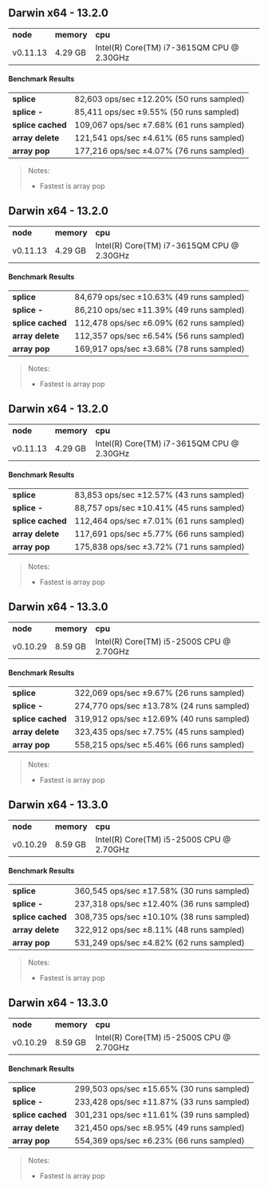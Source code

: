 Darwin x64 - 13.2.0
-----

<table><tr><td><b>node</b></td><td><b>memory</b></td><td><b>cpu</b></td></tr><tr><td>v0.11.13</td><td>4.29 GB</td><td>Intel(R) Core(TM) i7-3615QM CPU @ 2.30GHz</td></tr></table>

#### Benchmark Results ####

<table><tr><td><b>splice</b></td><td>82,603 ops/sec ±12.20% (50 runs sampled)
</td></tr><tr><td><b>splice -</b></td><td>85,411 ops/sec ±9.55% (50 runs sampled)
</td></tr><tr><td><b>splice cached</b></td><td>109,067 ops/sec ±7.68% (61 runs sampled)
</td></tr><tr><td><b>array delete</b></td><td>121,541 ops/sec ±4.61% (65 runs sampled)
</td></tr><tr><td><b>array pop</b></td><td>177,216 ops/sec ±4.07% (76 runs sampled)
</td></tr></table>

> Notes:
> - Fastest is array pop


Darwin x64 - 13.2.0
-----

<table><tr><td><b>node</b></td><td><b>memory</b></td><td><b>cpu</b></td></tr><tr><td>v0.11.13</td><td>4.29 GB</td><td>Intel(R) Core(TM) i7-3615QM CPU @ 2.30GHz</td></tr></table>

#### Benchmark Results ####

<table><tr><td><b>splice</b></td><td>84,679 ops/sec ±10.63% (49 runs sampled)
</td></tr><tr><td><b>splice -</b></td><td>86,210 ops/sec ±11.39% (49 runs sampled)
</td></tr><tr><td><b>splice cached</b></td><td>112,478 ops/sec ±6.09% (62 runs sampled)
</td></tr><tr><td><b>array delete</b></td><td>112,357 ops/sec ±6.54% (56 runs sampled)
</td></tr><tr><td><b>array pop</b></td><td>169,917 ops/sec ±3.68% (78 runs sampled)
</td></tr></table>

> Notes:
> - Fastest is array pop


Darwin x64 - 13.2.0
-----

<table><tr><td><b>node</b></td><td><b>memory</b></td><td><b>cpu</b></td></tr><tr><td>v0.11.13</td><td>4.29 GB</td><td>Intel(R) Core(TM) i7-3615QM CPU @ 2.30GHz</td></tr></table>

#### Benchmark Results ####

<table><tr><td><b>splice</b></td><td>83,853 ops/sec ±12.57% (43 runs sampled)
</td></tr><tr><td><b>splice -</b></td><td>88,757 ops/sec ±10.41% (45 runs sampled)
</td></tr><tr><td><b>splice cached</b></td><td>112,464 ops/sec ±7.01% (61 runs sampled)
</td></tr><tr><td><b>array delete</b></td><td>117,691 ops/sec ±5.77% (66 runs sampled)
</td></tr><tr><td><b>array pop</b></td><td>175,838 ops/sec ±3.72% (71 runs sampled)
</td></tr></table>

> Notes:
> - Fastest is array pop


Darwin x64 - 13.3.0
-----

<table><tr><td><b>node</b></td><td><b>memory</b></td><td><b>cpu</b></td></tr><tr><td>v0.10.29</td><td>8.59 GB</td><td>Intel(R) Core(TM) i5-2500S CPU @ 2.70GHz</td></tr></table>

#### Benchmark Results ####

<table><tr><td><b>splice</b></td><td>322,069 ops/sec ±9.67% (26 runs sampled)
</td></tr><tr><td><b>splice -</b></td><td>274,770 ops/sec ±13.78% (24 runs sampled)
</td></tr><tr><td><b>splice cached</b></td><td>319,912 ops/sec ±12.69% (40 runs sampled)
</td></tr><tr><td><b>array delete</b></td><td>323,435 ops/sec ±7.75% (45 runs sampled)
</td></tr><tr><td><b>array pop</b></td><td>558,215 ops/sec ±5.46% (66 runs sampled)
</td></tr></table>

> Notes:
> - Fastest is array pop


Darwin x64 - 13.3.0
-----

<table><tr><td><b>node</b></td><td><b>memory</b></td><td><b>cpu</b></td></tr><tr><td>v0.10.29</td><td>8.59 GB</td><td>Intel(R) Core(TM) i5-2500S CPU @ 2.70GHz</td></tr></table>

#### Benchmark Results ####

<table><tr><td><b>splice</b></td><td>360,545 ops/sec ±17.58% (30 runs sampled)
</td></tr><tr><td><b>splice -</b></td><td>237,318 ops/sec ±12.40% (36 runs sampled)
</td></tr><tr><td><b>splice cached</b></td><td>308,735 ops/sec ±10.10% (38 runs sampled)
</td></tr><tr><td><b>array delete</b></td><td>322,912 ops/sec ±8.11% (48 runs sampled)
</td></tr><tr><td><b>array pop</b></td><td>531,249 ops/sec ±4.82% (62 runs sampled)
</td></tr></table>

> Notes:
> - Fastest is array pop


Darwin x64 - 13.3.0
-----

<table><tr><td><b>node</b></td><td><b>memory</b></td><td><b>cpu</b></td></tr><tr><td>v0.10.29</td><td>8.59 GB</td><td>Intel(R) Core(TM) i5-2500S CPU @ 2.70GHz</td></tr></table>

#### Benchmark Results ####

<table><tr><td><b>splice</b></td><td>299,503 ops/sec ±15.65% (30 runs sampled)
</td></tr><tr><td><b>splice -</b></td><td>233,428 ops/sec ±11.87% (33 runs sampled)
</td></tr><tr><td><b>splice cached</b></td><td>301,231 ops/sec ±11.61% (39 runs sampled)
</td></tr><tr><td><b>array delete</b></td><td>321,450 ops/sec ±8.95% (49 runs sampled)
</td></tr><tr><td><b>array pop</b></td><td>554,369 ops/sec ±6.23% (66 runs sampled)
</td></tr></table>

> Notes:
> - Fastest is array pop



